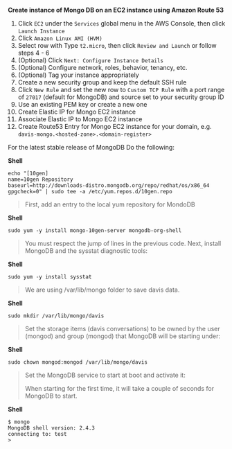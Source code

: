 **Create instance of Mongo DB on an EC2 instance using Amazon Route 53**

1. Click `EC2` under the `Services` global menu in the AWS Console, then click `Launch Instance`
2. Click `Amazon Linux AMI (HVM)`
3. Select row with Type `t2.micro`, then click  `Review and Launch` or follow steps 4 - 6
4. (Optional) Click `Next: Configure Instance Details`
5. (Optional) Configure network, roles, behavior, tenancy, etc.
6. (Optional) Tag your instance appropriately
7. Create a new security group and keep the default SSH rule
8. Click `New Rule` and set the new row to `Custom TCP Rule` with a port range of `27017` (default for MongoDB) and source set to your security group ID
9. Use an existing PEM key or create a new one
10. Create Elastic IP for Mongo EC2 instance
11. Associate Elastic IP to Mongo EC2 instance
12. Create Route53 Entry for Mongo EC2 instance for your domain, e.g. `davis-mongo.<hosted-zone>.<domain-register>`

For the latest stable release of MongoDB Do the following:

**Shell**

```shell
echo "[10gen]
name=10gen Repository
baseurl=http://downloads-distro.mongodb.org/repo/redhat/os/x86_64
gpgcheck=0" | sudo tee -a /etc/yum.repos.d/10gen.repo
```

> First, add an entry to the local yum repository for MondoDB

**Shell**

```shell
sudo yum -y install mongo-10gen-server mongodb-org-shell
```

> You must respect the jump of lines in the previous code. Next, install
> MongoDB and the sysstat diagnostic tools:

**Shell**
```shell
sudo yum -y install sysstat
```

> We are using /var/lib/mongo folder to save davis data.

**Shell**
```shell
sudo mkdir /var/lib/mongo/davis

```

> Set the storage items (davis conversations) to be owned by the user
> (mongod) and group (mongod) that MongoDB will be starting under:

**Shell**

```shell
sudo chown mongod:mongod /var/lib/mongo/davis

```

> Set the MongoDB service to start at boot and activate it:
> 
> When starting for the first time, it will take a couple of seconds for
> MongoDB to start.

**Shell**

```shell
$ mongo
MongoDB shell version: 2.4.3
connecting to: test
>
```
